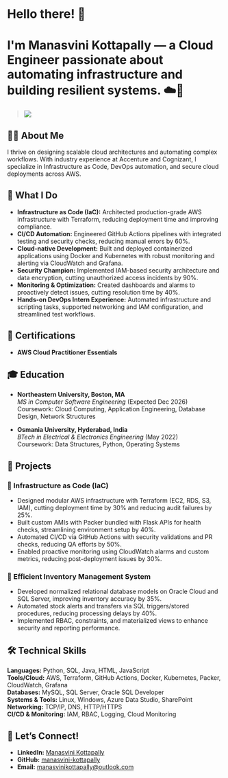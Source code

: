 
# Hello there! 👋  
# I'm Manasvini Kottapally — a Cloud Engineer passionate about automating infrastructure and building resilient systems. ☁️🚀  

> ![](https://komarev.com/ghpvc/?username=manasvinikottapally&color=blue)

## 🧑‍💻 About Me  
I thrive on designing scalable cloud architectures and automating complex workflows. With industry experience at Accenture and Cognizant, I specialize in Infrastructure as Code, DevOps automation, and secure cloud deployments across AWS.

## 💼 What I Do  
- **Infrastructure as Code (IaC):** Architected production-grade AWS infrastructure with Terraform, reducing deployment time and improving compliance.  
- **CI/CD Automation:** Engineered GitHub Actions pipelines with integrated testing and security checks, reducing manual errors by 60%.  
- **Cloud-native Development:** Built and deployed containerized applications using Docker and Kubernetes with robust monitoring and alerting via CloudWatch and Grafana.  
- **Security Champion:** Implemented IAM-based security architecture and data encryption, cutting unauthorized access incidents by 90%.  
- **Monitoring & Optimization:** Created dashboards and alarms to proactively detect issues, cutting resolution time by 40%.  
- **Hands-on DevOps Intern Experience:** Automated infrastructure and scripting tasks, supported networking and IAM configuration, and streamlined test workflows.

## 📜 Certifications  
- **AWS Cloud Practitioner Essentials**

## 🎓 Education  
- **Northeastern University, Boston, MA**  
  *MS in Computer Software Engineering* (Expected Dec 2026)  
  Coursework: Cloud Computing, Application Engineering, Database Design, Network Structures  

- **Osmania University, Hyderabad, India**  
  *BTech in Electrical & Electronics Engineering* (May 2022)  
  Coursework: Data Structures, Python, Operating Systems  

## 🚀 Projects  

### 🔧 Infrastructure as Code (IaC)  
- Designed modular AWS infrastructure with Terraform (EC2, RDS, S3, IAM), cutting deployment time by 30% and reducing audit failures by 25%.  
- Built custom AMIs with Packer bundled with Flask APIs for health checks, streamlining environment setup by 40%.  
- Automated CI/CD via GitHub Actions with security validations and PR checks, reducing QA efforts by 50%.  
- Enabled proactive monitoring using CloudWatch alarms and custom metrics, reducing post-deployment issues by 30%.

### 🛒 Efficient Inventory Management System  
- Developed normalized relational database models on Oracle Cloud and SQL Server, improving inventory accuracy by 35%.  
- Automated stock alerts and transfers via SQL triggers/stored procedures, reducing processing delays by 40%.  
- Implemented RBAC, constraints, and materialized views to enhance security and reporting performance.

## 🛠 Technical Skills  
**Languages:** Python, SQL, Java, HTML, JavaScript  
**Tools/Cloud:** AWS, Terraform, GitHub Actions, Docker, Kubernetes, Packer, CloudWatch, Grafana  
**Databases:** MySQL, SQL Server, Oracle SQL Developer  
**Systems & Tools:** Linux, Windows, Azure Data Studio, SharePoint  
**Networking:** TCP/IP, DNS, HTTP/HTTPS  
**CI/CD & Monitoring:** IAM, RBAC, Logging, Cloud Monitoring  

## 🤝 Let’s Connect!  
- **LinkedIn:** [Manasvini Kottapally](https://www.linkedin.com/in/manasvini-kottapally)  
- **GitHub:** [manasvini-kottapally](https://github.com/yourhandle) 
- **Email:** manasvinikottapally@outlook.com  
